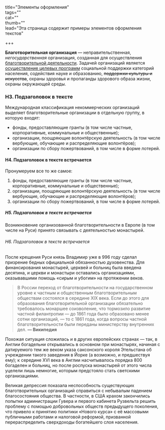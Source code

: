 title="Элементы оформления"  
tags=""  
cat=""  
thumb=""  
lead="Эта страница содержит примеры элементов оформления текстов"  

+++

<strong>Благотворительная организация</strong> — неправительственная, <em>негосударственная</em> организация, созданная для осуществления <a href="https://ru.wikipedia.org/wiki/Благотворительная_организация" target="_blank" rel="noopener">благотворительной деятельности</a>. Задачей организаций является <ins>осуществление целевых программ</ins> социальной поддержки категорий населения, содействия науке и образованию, <del>поддержки культуры и искусства</del>, охраны здоровья и пропаганды здорового образа жизни, охраны окружающей среды.

<h3>H3. Подзаголовок в текcте</h3>

Международная классификация некоммерческих организаций выделяет благотворительные организации в отдельную группу, в которую входят:

<ul>
    <li>фонды, предоставляющие гранты (в том числе частные, корпоративные, коммунальные и общественные);</li>
    <li>организации, поощряющие волонтёрскую деятельность (в том числе вербующие, обучающие и распределяющие волонтёров);</li>
    <li>организации по сбору пожертвований, в том числе в форме лотерей.</li>
</ul>

<h4>H4. Подзаголовок в текcте встречается</h4>

Пронумеруем все то же самое:

<ol>
    <li>фонды, предоставляющие гранты (в том числе частные, корпоративные, коммунальные и общественные);</li>
    <li>организации, поощряющие волонтёрскую деятельность (в том числе вербующие, обучающие и распределяющие волонтёров);</li>
    <li>организации по сбору пожертвований, в том числе в форме лотерей.</li>
</ol>

<h5>H5. Подзаголовок в текcте встречается</h5>

Возникновение организованной благотворительности в Европе (в том числе на Руси) принято связывать с деятельностью монастырей.

<h6>H6. Подзаголовок в текcте встречается</h6>

После крещения Руси князь Владимир уже в 996 году сделал призрение бедных официальной обязанностью духовенства. Для финансирования монастырей, церквей и больниц была введена десятина, и церкви и монастыри оставались организациями, оказывавшими помощь «сирым и убогим» на протяжении веков.

<blockquote>В России переход от благотворительности на государственном уровне к частным и общественным благотворительным обществам состоялся в середине XIX века. Если до этого для образования благотворительной организации обязательно требовалось монаршее соизволение, что тормозило развитие частной филантропии — до 1861 года было образовано менее сотни организаций, — то с 1861 года, когда вопросы частной благотворительности были переданы министерству внутренних дел.
<strong>— Википедия</strong></blockquote>

Похожая ситуация сложилась и в других европейских странах — так, в Англии богадельни открывались в основном при монастырях, начиная с датируемого тем же веком указа саксонского короля Этельстана об учреждении такого заведения в Йорке (а возможно, и предшествуя ему); к середине XVI века в Англии насчитывалось порядка 800 богаделен и больниц, но после роспуска монастырей от этого числа уцелели лишь немногие, которым предстояло стать светскими организациями.

Великая депрессия показала неспособность существующих благотворительных организаций справиться с небывалым падением благосостояния общества. В частности, в США крахом закончились попытки администрации Гувера и первого кабинета Рузвельта решить проблему с помощью добровольных обществ предыдущего поколения, что привело к принятию политики «Нового курса» с её массовыми публичными работами и налоговой реформой, призванной перераспределить сверхдоходы богатейшего слоя населения.
